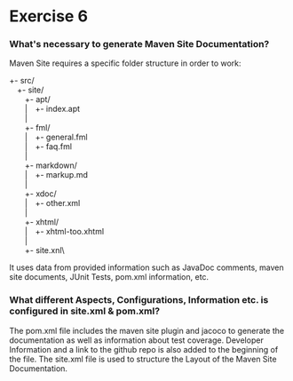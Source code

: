 # Exercise 6

### What's necessary to generate Maven Site Documentation?

Maven Site requires a specific folder structure in order to work:

\+\- src/\
&emsp;\+\- site/\
&emsp;&emsp;\+\- apt/\
&emsp;&emsp;|&emsp;\+\- index.apt\
&emsp;&emsp;|\
&emsp;&emsp;\+\- fml/\
&emsp;&emsp;|&emsp;\+\- general.fml\
&emsp;&emsp;|&emsp;\+\- faq.fml\
&emsp;&emsp;|\
&emsp;&emsp;\+\- markdown/\
&emsp;&emsp;|&emsp;\+\- markup.md\
&emsp;&emsp;|\
&emsp;&emsp;\+\- xdoc/\
&emsp;&emsp;|&emsp;\+\- other.xml\
&emsp;&emsp;|\
&emsp;&emsp;\+\- xhtml/\
&emsp;&emsp;|&emsp;\+\- xhtml-too.xhtml\
&emsp;&emsp;|\
&emsp;&emsp;\+\- site.xnl\

It uses data from provided information such as JavaDoc comments, maven site documents, JUnit Tests, pom.xml information, etc.

### What different Aspects, Configurations, Information etc. is configured in site.xml & pom.xml?

The pom.xml file includes the maven site plugin and jacoco to generate the documentation as well as information about test coverage. Developer Information and a link to the github repo is also added to the beginning of the file. The site.xml file is used to structure the Layout of the Maven Site Documentation.
